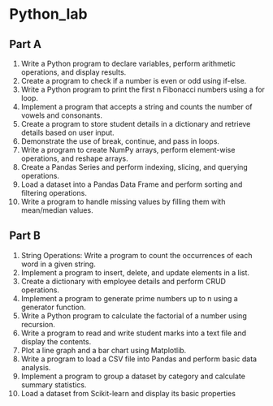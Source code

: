 # Python_lab

## Part A
1. Write a Python program to declare variables, perform arithmetic operations, and
display results.
2. Create a program to check if a number is even or odd using if-else.
3. Write a Python program to print the first n Fibonacci numbers using a for loop.
4. Implement a program that accepts a string and counts the number of vowels and
consonants.
5. Create a program to store student details in a dictionary and retrieve details based on
user input.
6. Demonstrate the use of break, continue, and pass in loops.
7. Write a program to create NumPy arrays, perform element-wise operations, and
reshape arrays.
8. Create a Pandas Series and perform indexing, slicing, and querying operations.
9. Load a dataset into a Pandas Data Frame and perform sorting and filtering operations.
10. Write a program to handle missing values by filling them with mean/median values. 

## Part B
1. String Operations: Write a program to count the occurrences of each word in a given
string.
2. Implement a program to insert, delete, and update elements in a list.
3. Create a dictionary with employee details and perform CRUD operations.
4. Implement a program to generate prime numbers up to n using a generator function.
5. Write a Python program to calculate the factorial of a number using recursion.
6. Write a program to read and write student marks into a text file and display the
contents.
7. Plot a line graph and a bar chart using Matplotlib.
8. Write a program to load a CSV file into Pandas and perform basic data analysis.
9. Implement a program to group a dataset by category and calculate summary statistics.
10. Load a dataset from Scikit-learn and display its basic properties